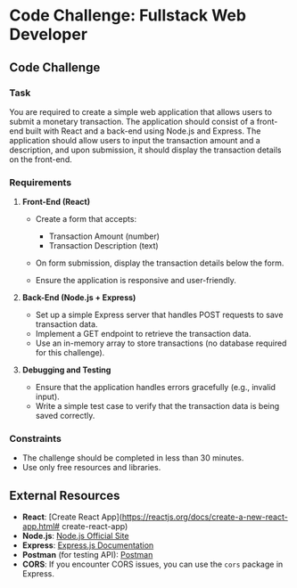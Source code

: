 # Code Challenge: Fullstack Web Developer

## Code Challenge

### Task

You are required to create a simple web application that allows users to submit a monetary transaction. The application should consist of a front-end built with React and a back-end using Node.js and Express. The application should allow users to input the transaction amount and a description, and upon submission, it should display the transaction details on the front-end.

### Requirements

1.  **Front-End (React)**

    *   Create a form that accepts:

        *   Transaction Amount (number)
        *   Transaction Description (text)

    *   On form submission, display the transaction details below the form.

    *   Ensure the application is responsive and user-friendly.

2.  **Back-End (Node.js + Express)**

    *   Set up a simple Express server that handles POST requests to save transaction data.
    *   Implement a GET endpoint to retrieve the transaction data.
    *   Use an in-memory array to store transactions (no database required for this challenge).

3.  **Debugging and Testing**

    *   Ensure that the application handles errors gracefully (e.g., invalid input).
    *   Write a simple test case to verify that the transaction data is being saved correctly.

### Constraints

*   The challenge should be completed in less than 30 minutes.
*   Use only free resources and libraries.

## External Resources

*   **React**: [Create React App](<https://reactjs.org/docs/create-a-new-react-app.html#> create-react-app)
*   **Node.js**: [Node.js Official Site](https://nodejs.org/en/)
*   **Express**: [Express.js Documentation](https://expressjs.com/)
*   **Postman** (for testing API): [Postman](https://www.postman.com/)
*   **CORS**: If you encounter CORS issues, you can use the `cors` package in Express.

##